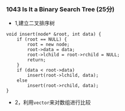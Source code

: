 

### 1043 Is It a Binary Search Tree (25分)

* 1,建立二叉排序树
```
void insert(node* &root, int data) {
	if (root == NULL) {
		root = new node;
		root->data = data;
		root->lchild = root->rchild = NULL;
		return;
	}
	if (data < root->data)
		insert(root->lchild, data);
	else
		insert(root->rchild, data);
}

```
* 2，利用```vector```来对数组进行比较


